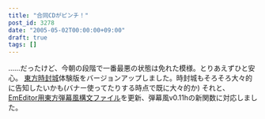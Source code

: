 ```yaml
---
title: "合同CDがピンチ！"
post_id: 3278
date: "2005-05-02T00:00:00+09:00"
draft: true
tags: []
---
```



……だったけど、今朝の段階で一番最悪の状態は免れた模様。とりあえずひと安心。 [東方時封城](https://danmaq.com/!/thA/)体験版をバージョンアップしました。時封城もそろそろ大々的に告知したいかも(バナー使ってたりする時点で既に大々的か)  それと、[EmEditor用東方弾幕風構文ファイル](https://danmaq.com/emeditor-danmakufu)を更新、弾幕風v0.11hの新関数に対応しました。
